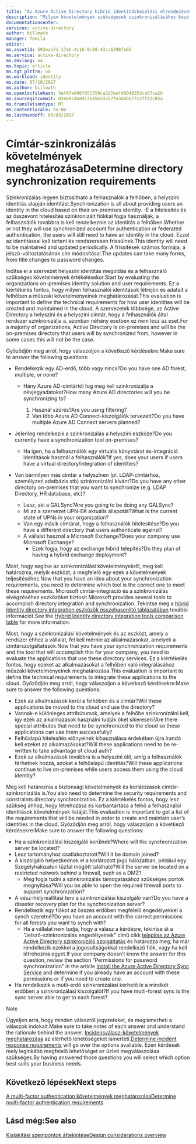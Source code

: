 ```yaml
---
title: "Az Azure Active Directory hibrid identitáskezelési elrendezésével kapcsolatos szempontok - határozza meg a címtár-szinkronizálás követelményeinek |} Microsoft Docs"
description: "Milyen követelmények szükségesek szinkronizálásához között a felhasználók azonosítása az = a helyszíni és a vállalati felhő."
documentationcenter: 
services: active-directory
author: billmath
manager: femila
editor: 
ms.assetid: 593eaa71-17eb-4c16-8c98-43cc62987e65
ms.service: active-directory
ms.devlang: na
ms.topic: article
ms.tgt_pltfrm: na
ms.workload: identity
ms.date: 07/18/2017
ms.author: billmath
ms.openlocfilehash: 5ef87e606f055359ca325befd6048353ce57ca2b
ms.sourcegitcommit: 02e69c4a9d17645633357fe3d46677c2ff22c85a
ms.translationtype: MT
ms.contentlocale: hu-HU
ms.lasthandoff: 08/03/2017
---
```

# <a name="determine-directory-synchronization-requirements"></a><span data-ttu-id="8703d-103">Címtár-szinkronizálás követelmények meghatározása</span><span class="sxs-lookup"><span data-stu-id="8703d-103">Determine directory synchronization requirements</span></span>
<span data-ttu-id="8703d-104">Szinkronizálás legyen biztosítható a felhasználók a felhőben, a helyszíni identitás alapján identitást.</span><span class="sxs-lookup"><span data-stu-id="8703d-104">Synchronization is all about providing users an identity in the cloud based on their on-premises identity.</span></span> <span data-ttu-id="8703d-105">-E a hitelesítés és az összevont hitelesítés szinkronizált fiókkal fogja használják, a felhasználók továbbra is kell rendelkeznie az identitás a felhőben.</span><span class="sxs-lookup"><span data-stu-id="8703d-105">Whether or not they will use synchronized account for authentication or federated authentication, the users will still need to have an identity in the cloud.</span></span>  <span data-ttu-id="8703d-106">Ezzel az identitással kell tartani és rendszeresen frissülnek.</span><span class="sxs-lookup"><span data-stu-id="8703d-106">This identity will need to be maintained and updated periodically.</span></span>  <span data-ttu-id="8703d-107">A frissítések számos formája, a jelszó-változtatásának cím módosításai.</span><span class="sxs-lookup"><span data-stu-id="8703d-107">The updates can take many forms, from title changes to password changes.</span></span>  

<span data-ttu-id="8703d-108">Indítsa el a szervezet helyszíni identitás megoldás és a felhasználó szükséges követelmények értékelésekor.</span><span class="sxs-lookup"><span data-stu-id="8703d-108">Start by evaluating the organizations on-premises identity solution and user requirements.</span></span> <span data-ttu-id="8703d-109">Ez a kiértékelés fontos, hogy milyen felhasználói identitások létrejön és adatait a felhőben a műszaki követelményeinek meghatározását.</span><span class="sxs-lookup"><span data-stu-id="8703d-109">This evaluation is important to define the technical requirements for how user identities will be created and maintained in the cloud.</span></span>  <span data-ttu-id="8703d-110">A szervezetek többsége, az Active Directory a helyszíni és a helyszíni címtár, hogy a felhasználók által rendszer szinkronizálja a, azonban néhány esetben ez nem lesz az eset.</span><span class="sxs-lookup"><span data-stu-id="8703d-110">For a majority of organizations, Active Directory is on-premises and will be the on-premises directory that users will by synchronized from, however in some cases this will not be the case.</span></span>  

<span data-ttu-id="8703d-111">Győződjön meg arról, hogy válaszoljon a következő kérdésekre:</span><span class="sxs-lookup"><span data-stu-id="8703d-111">Make sure to answer the following questions:</span></span>

* <span data-ttu-id="8703d-112">Rendelkezik egy AD-erdő, több vagy nincs?</span><span class="sxs-lookup"><span data-stu-id="8703d-112">Do you have one AD forest, multiple, or none?</span></span>
  
  * <span data-ttu-id="8703d-113">Hány Azure AD-címtártól fog meg kell szinkronizálja a névjegyadatokat?</span><span class="sxs-lookup"><span data-stu-id="8703d-113">How many Azure AD directories will you be synchronizing to?</span></span>
    
    1. <span data-ttu-id="8703d-114">Használ szűrés?</span><span class="sxs-lookup"><span data-stu-id="8703d-114">Are you using filtering?</span></span>
    2. <span data-ttu-id="8703d-115">Van több Azure AD Connect-kiszolgálók tervezett?</span><span class="sxs-lookup"><span data-stu-id="8703d-115">Do you have multiple Azure AD Connect servers planned?</span></span>
* <span data-ttu-id="8703d-116">Jelenleg rendelkezik a szinkronizálás a helyszíni eszköze?</span><span class="sxs-lookup"><span data-stu-id="8703d-116">Do you currently have a synchronization tool on-premises?</span></span>
  
  * <span data-ttu-id="8703d-117">Ha igen, ha a felhasználók egy virtuális könyvtárat és-integráció identitások használ a felhasználók?</span><span class="sxs-lookup"><span data-stu-id="8703d-117">If yes, does your users if users have a virtual directory/integration of identities?</span></span>
* <span data-ttu-id="8703d-118">Van bármilyen más címtár a helyszínen (pl. LDAP-címtárhoz, személyzeti adatbázis stb) szinkronizálni kívánt?</span><span class="sxs-lookup"><span data-stu-id="8703d-118">Do you have any other directory on-premises that you want to synchronize (e.g. LDAP Directory, HR database, etc)?</span></span>
  * <span data-ttu-id="8703d-119">Lesz, aki a GALSync?</span><span class="sxs-lookup"><span data-stu-id="8703d-119">Are you going to be doing any GALSync?</span></span>
  * <span data-ttu-id="8703d-120">Mi az a szervezet UPN-EK aktuális állapotát?</span><span class="sxs-lookup"><span data-stu-id="8703d-120">What is the current state of UPNs in your organization?</span></span> 
  * <span data-ttu-id="8703d-121">Van egy másik címtárat, hogy a felhasználók hitelesítése?</span><span class="sxs-lookup"><span data-stu-id="8703d-121">Do you have a different directory that users authenticate against?</span></span>
  * <span data-ttu-id="8703d-122">A vállalat használ a Microsoft Exchange?</span><span class="sxs-lookup"><span data-stu-id="8703d-122">Does your company use Microsoft Exchange?</span></span>
    * <span data-ttu-id="8703d-123">Ezek fogja, hogy az exchange hibrid telepítés?</span><span class="sxs-lookup"><span data-stu-id="8703d-123">Do they plan of having a hybrid exchange deployment?</span></span>

<span data-ttu-id="8703d-124">Most, hogy segítse az szinkronizálási követelményekről, meg kell határoznia, melyik eszközt, a megfelelő egy ezek a követelmények teljesítéséhez.</span><span class="sxs-lookup"><span data-stu-id="8703d-124">Now that you have an idea about your synchronization requirements, you need to determine which tool is the correct one to meet these requirements.</span></span>  <span data-ttu-id="8703d-125">Microsoft címtár-integráció és a szinkronizálás elvégzéséhez eszközöket biztosít.</span><span class="sxs-lookup"><span data-stu-id="8703d-125">Microsoft provides several tools to accomplish directory integration and synchronization.</span></span>  <span data-ttu-id="8703d-126">Tekintse meg a [hibrid Identity directory integration eszközök összehasonlító táblázatában](active-directory-hybrid-identity-design-considerations-tools-comparison.md) további információt.</span><span class="sxs-lookup"><span data-stu-id="8703d-126">See the [Hybrid Identity directory integration tools comparison table](active-directory-hybrid-identity-design-considerations-tools-comparison.md) for more information.</span></span> 

<span data-ttu-id="8703d-127">Most, hogy a szinkronizálási követelmények és az eszközt, amely a rendszer ehhez a vállalat, fel kell mérnie az alkalmazásokat, amelyek a címtárszolgáltatások.</span><span class="sxs-lookup"><span data-stu-id="8703d-127">Now that you have your synchronization requirements and the tool that will accomplish this for your company, you need to evaluate the applications that use these directory services.</span></span> <span data-ttu-id="8703d-128">Ez a kiértékelés fontos, hogy ezeket az alkalmazásokat a felhőben való integrálásához műszaki követelményeinek meghatározása.</span><span class="sxs-lookup"><span data-stu-id="8703d-128">This evaluation is important to define the technical requirements to integrate these applications to the cloud.</span></span> <span data-ttu-id="8703d-129">Győződjön meg arról, hogy válaszoljon a következő kérdésekre:</span><span class="sxs-lookup"><span data-stu-id="8703d-129">Make sure to answer the following questions:</span></span>

* <span data-ttu-id="8703d-130">Ezek az alkalmazások kerül a felhőben és a címtár?</span><span class="sxs-lookup"><span data-stu-id="8703d-130">Will these applications be moved to the cloud and use the directory?</span></span>
* <span data-ttu-id="8703d-131">Vannak-e különleges attribútumok, amelyek a felhőbe szinkronizálni kell, így ezek az alkalmazások használni tudják őket sikeresen?</span><span class="sxs-lookup"><span data-stu-id="8703d-131">Are there special attributes that need to be synchronized to the cloud so these applications can use them successfully?</span></span>
* <span data-ttu-id="8703d-132">Felhőalapú hitelesítés előnyeinek kihasználása érdekében újra írandó kell ezeket az alkalmazásokat?</span><span class="sxs-lookup"><span data-stu-id="8703d-132">Will these applications need to be re-written to take advantage of cloud auth?</span></span>
* <span data-ttu-id="8703d-133">Ezek az alkalmazások továbbra is a helyszíni élő, amíg a felhasználók férhetnek hozzá, azokat a felhőalapú identitás?</span><span class="sxs-lookup"><span data-stu-id="8703d-133">Will these applications continue to live on-premises while users access them using the cloud identity?</span></span>

<span data-ttu-id="8703d-134">Meg kell határoznia a biztonsági követelmények és korlátozások címtár-szinkronizálás is.</span><span class="sxs-lookup"><span data-stu-id="8703d-134">You also need to determine the security requirements and constraints directory synchronization.</span></span> <span data-ttu-id="8703d-135">Ez a kiértékelés fontos, hogy lesz szükség ahhoz, hogy létrehozása és karbantartása a felhő a felhasználói identitások követelmények listáját.</span><span class="sxs-lookup"><span data-stu-id="8703d-135">This evaluation is important to get a list of the requirements that will be needed in order to create and maintain user’s identities in the cloud.</span></span> <span data-ttu-id="8703d-136">Győződjön meg arról, hogy válaszoljon a következő kérdésekre:</span><span class="sxs-lookup"><span data-stu-id="8703d-136">Make sure to answer the following questions:</span></span>

* <span data-ttu-id="8703d-137">Ha a szinkronizálási kiszolgáló kerülnek?</span><span class="sxs-lookup"><span data-stu-id="8703d-137">Where will the synchronization server be located?</span></span>
* <span data-ttu-id="8703d-138">Lesz tartományhoz csatlakoztatott?</span><span class="sxs-lookup"><span data-stu-id="8703d-138">Will it be domain joined?</span></span>
* <span data-ttu-id="8703d-139">A kiszolgáló helyezkednek el a korlátozott jogú hálózatban, például egy Szegélyhálózaton tűzfal mögött található?</span><span class="sxs-lookup"><span data-stu-id="8703d-139">Will the server be located on a restricted network behind a firewall, such as a DMZ?</span></span>
  * <span data-ttu-id="8703d-140">Meg fogja tudni a szinkronizálás támogatásához szükséges portok megnyitása?</span><span class="sxs-lookup"><span data-stu-id="8703d-140">Will you be able to open the required firewall ports to support synchronization?</span></span>
* <span data-ttu-id="8703d-141">A vész-helyreállítási terv a szinkronizálási kiszolgáló van?</span><span class="sxs-lookup"><span data-stu-id="8703d-141">Do you have a disaster recovery plan for the synchronization server?</span></span>
* <span data-ttu-id="8703d-142">Rendelkezik egy fiókot az összes erdőben megfelelő engedélyekkel a synch szeretné?</span><span class="sxs-lookup"><span data-stu-id="8703d-142">Do you have an account with the correct permissions for all forests you want to synch with?</span></span>
  * <span data-ttu-id="8703d-143">Ha a vállalat nem tudja, hogy a válasz a kérdésre, tekintse át a "Jelszó-szinkronizálás engedélyeinek" című cikk [telepítse az Azure Active Directory szinkronizáló szolgáltatás](https://msdn.microsoft.com/library/azure/dn757602.aspx#BKMK_CreateAnADAccountForTheSyncService) és határozza meg, ha már rendelkezik ezekkel a jogosultságokkal rendelkező fiók, vagy ha kell létrehoznia egyet.</span><span class="sxs-lookup"><span data-stu-id="8703d-143">If your company doesn’t know the answer for this question, review the section “Permissions for password synchronization” in the article [Install the Azure Active Directory Sync Service](https://msdn.microsoft.com/library/azure/dn757602.aspx#BKMK_CreateAnADAccountForTheSyncService) and determine if you already have an account with these permissions or if you need to create one.</span></span>
* <span data-ttu-id="8703d-144">Ha rendelkezik a mutli-erdő szinkronizálási kérhető le a mindkét erdőben a szinkronizálási kiszolgálót?</span><span class="sxs-lookup"><span data-stu-id="8703d-144">If you have mutli-forest sync is the sync server able to get to each forest?</span></span>

> [!NOTE]
> <span data-ttu-id="8703d-145">Ügyeljen arra, hogy minden válaszról jegyzeteket, és megismerheti a válaszok indokait.</span><span class="sxs-lookup"><span data-stu-id="8703d-145">Make sure to take notes of each answer and understand the rationale behind the answer.</span></span> <span data-ttu-id="8703d-146">[Incidensválasz-követelmények meghatározása](active-directory-hybrid-identity-design-considerations-incident-response-requirements.md) az elérhető lehetőségeket ismerteti.</span><span class="sxs-lookup"><span data-stu-id="8703d-146">[Determine incident response requirements](active-directory-hybrid-identity-design-considerations-incident-response-requirements.md) will go over the options available.</span></span> <span data-ttu-id="8703d-147">Ezen kérdések mely leginkább megfelelő lehetőséget az üzleti megválaszolása szükséges.</span><span class="sxs-lookup"><span data-stu-id="8703d-147">By having answered those questions you will select which option best suits your business needs.</span></span>
> 
> 

## <a name="next-steps"></a><span data-ttu-id="8703d-148">Következő lépések</span><span class="sxs-lookup"><span data-stu-id="8703d-148">Next steps</span></span>
[<span data-ttu-id="8703d-149">A multi-factor authentication követelmények meghatározása</span><span class="sxs-lookup"><span data-stu-id="8703d-149">Determine multi-factor authentication requirements</span></span>](active-directory-hybrid-identity-design-considerations-multifactor-auth-requirements.md)

## <a name="see-also"></a><span data-ttu-id="8703d-150">Lásd még:</span><span class="sxs-lookup"><span data-stu-id="8703d-150">See also</span></span>
[<span data-ttu-id="8703d-151">Kialakítási szempontok áttekintése</span><span class="sxs-lookup"><span data-stu-id="8703d-151">Design considerations overview</span></span>](active-directory-hybrid-identity-design-considerations-overview.md)

